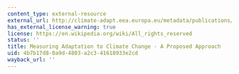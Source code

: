 ```yaml
---
content_type: external-resource
external_url: http://climate-adapt.eea.europa.eu/metadata/publications/measuring-adaptation-to-climate-change-a-proposed-approach
has_external_license_warning: true
license: https://en.wikipedia.org/wiki/All_rights_reserved
status: ''
title: Measuring Adaptation to Climate Change - A Proposed Approach
uid: 4b7b17d8-0a9d-4803-a2c3-41618933e2cd
wayback_url: ''
---
```

